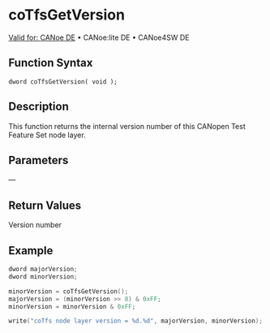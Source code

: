 # coTfsGetVersion

[Valid for: CANoe DE](../../../../Shared/FeatureAvailability.md) • CANoe:lite DE • CANoe4SW DE

## Function Syntax

```
dword coTfsGetVersion( void );
```

## Description

This function returns the internal version number of this CANopen Test Feature Set node layer.

## Parameters

—

## Return Values

Version number

## Example

```c
dword majorVersion;
dword minorVersion;

minorVersion = coTfsGetVersion();
majorVersion = (minorVersion >> 8) & 0xFF;
minorVersion = minorVersion & 0xFF;

write("coTfs node layer version = %d.%d", majorVersion, minorVersion);
```
